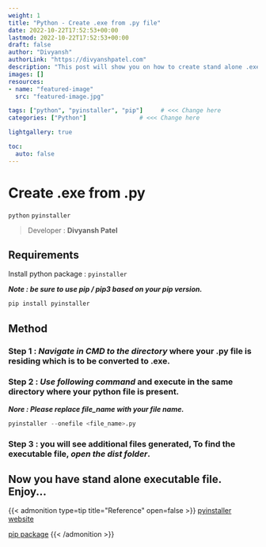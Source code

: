 ```yaml
---
weight: 1
title: "Python - Create .exe from .py file"     
date: 2022-10-22T17:52:53+00:00
lastmod: 2022-10-22T17:52:53+00:00
draft: false                
author: "Divyansh"
authorLink: "https://divyanshpatel.com"
description: "This post will show you on how to create stand alone .exe file from .py file"                  
images: []
resources:
- name: "featured-image"
  src: "featured-image.jpg"

tags: ["python", "pyinstaller", "pip"]     # <<< Change here
categories: ["Python"]               # <<< Change here

lightgallery: true

toc:
  auto: false
---
```


<!--more-->

# Create .exe from .py 
`python` `pyinstaller`

> Developer : __Divyansh Patel__

## Requirements 
Install python package : `pyinstaller`

___Note : be sure to use pip / pip3 based on your pip version.___
``` python
pip install pyinstaller
```

## Method
### Step 1 : ___Navigate in CMD to the directory___ where your .py file is residing which is to be converted to .exe.
### Step 2 : ___Use following command___ and execute in the same directory where your python file is present.
___Nore : Please replace file_name with your file name.___
``` python
pyinstaller --onefile <file_name>.py
```
### Step 3 : you will see additional files generated, To find the executable file, ___open the dist folder___.

Now you have stand alone executable file. Enjoy...
----
{{< admonition type=tip title="Reference" open=false >}}
[pyinstaller website](https://pyinstaller.org/en/stable/) 

[pip package](https://pypi.org/project/pyinstaller/)
{{< /admonition >}}
